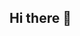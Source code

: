 ## Hi there 👋

<!--
**Kauhkz/Kauhkz** is a ✨ _special_ ✨ repository because its `README.md` (this file) appears on your GitHub profile

Estou estudando na Alura
Estou me desenvolvendo na linguagem JavaScript
Utilizo esse espaço para minha organização e compartilhamento dos meu projetos desenvolvidos
